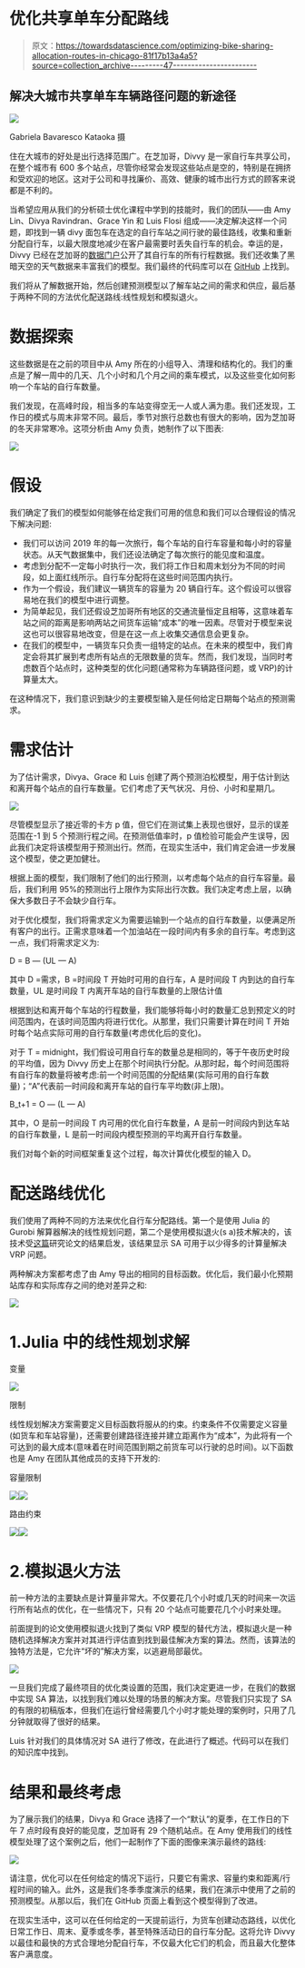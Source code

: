 # 优化共享单车分配路线

> 原文：<https://towardsdatascience.com/optimizing-bike-sharing-allocation-routes-in-chicago-81f17b13a4a5?source=collection_archive---------47----------------------->

## 解决大城市共享单车车辆路径问题的新途径

![](img/2890bf2cd662059533066042d9b55ac5.png)

Gabriela Bavaresco Kataoka 摄

住在大城市的好处是出行选择范围广。在芝加哥，Divvy 是一家自行车共享公司，在整个城市有 600 多个站点，尽管你经常会发现这些站点是空的，特别是在拥挤和受欢迎的地区。这对于公司和寻找廉价、高效、健康的城市出行方式的顾客来说都是不利的。

当希望应用从我们的分析硕士优化课程中学到的技能时，我们的团队——由 Amy Lin、Divya Ravindran、Grace Yin 和 Luis Flosi 组成——决定解决这样一个问题，即找到一辆 divy 面包车在选定的自行车站之间行驶的最佳路线，收集和重新分配自行车，以最大限度地减少在客户最需要时丢失自行车的机会。幸运的是，Divvy 已经在芝加哥的[数据门户](https://data.cityofchicago.org/)公开了其自行车的所有行程数据。我们还收集了黑暗天空的天气数据来丰富我们的模型。我们最终的代码库可以在 [GitHub](https://github.com/LuisFlosi/Shared-Bikes-Optimization) 上找到。

我们将从了解数据开始，然后创建预测模型以了解车站之间的需求和供应，最后基于两种不同的方法优化配送路线:线性规划和模拟退火。

# 数据探索

这些数据是在之前的项目中从 Amy 所在的小组导入、清理和结构化的。我们的重点是了解一周中的几天、几个小时和几个月之间的乘车模式，以及这些变化如何影响一个车站的自行车数量。

我们发现，在高峰时段，相当多的车站变得空无一人或人满为患。我们还发现，工作日的模式与周末非常不同。最后，季节对旅行总数也有很大的影响，因为芝加哥的冬天非常寒冷。这项分析由 Amy 负责，她制作了以下图表:

![](img/137790e82c904bf5fa5cabe80f6b65d8.png)

# 假设

我们确定了我们的模型如何能够在给定我们可用的信息和我们可以合理假设的情况下解决问题:

*   我们可以访问 2019 年的每一次旅行，每个车站的自行车容量和每小时的容量状态。从天气数据集中，我们还设法确定了每次旅行的能见度和温度。
*   考虑到分配不一定每小时执行一次，我们将工作日和周末划分为不同的时间段，如上面红线所示。自行车分配将在这些时间范围内执行。
*   作为一个假设，我们建议一辆货车的容量为 20 辆自行车。这个假设可以很容易地在我们的模型中进行调整。
*   为简单起见，我们还假设芝加哥所有地区的交通流量恒定且相等，这意味着车站之间的距离是影响两站之间货车运输“成本”的唯一因素。尽管对于模型来说这也可以很容易地改变，但是在这一点上收集交通信息会更复杂。
*   在我们的模型中，一辆货车只负责一组特定的站点。在未来的模型中，我们肯定会将其扩展到考虑所有站点的无限数量的货车。然而，我们发现，当同时考虑数百个站点时，这种类型的优化问题(通常称为车辆路径问题，或 VRP)的计算量太大。

在这种情况下，我们意识到缺少的主要模型输入是任何给定日期每个站点的预测需求。

# 需求估计

为了估计需求，Divya、Grace 和 Luis 创建了两个预测泊松模型，用于估计到达和离开每个站点的自行车数量。它们考虑了天气状况、月份、小时和星期几。

![](img/d70155cd33b846ef23cbce98195a8cb0.png)

尽管模型显示了接近零的卡方 p 值，但它们在测试集上表现也很好，显示的误差范围在-1 到 5 个预测行程之间。在预测低值率时，p 值检验可能会产生误导，因此我们决定将该模型用于预测出行。然而，在现实生活中，我们肯定会进一步发展这个模型，使之更加健壮。

根据上面的模型，我们限制了他们的出行预测，以考虑每个站点的自行车容量。最后，我们利用 95%的预测出行上限作为实际出行次数。我们决定考虑上层，以确保大多数日子不会缺少自行车。

对于优化模型，我们将需求定义为需要运输到一个站点的自行车数量，以便满足所有客户的出行。正需求意味着一个加油站在一段时间内有多余的自行车。考虑到这一点，我们将需求定义为:

D = B — (UL — A)

其中 D =需求，B =时间段 T 开始时可用的自行车，A 是时间段 T 内到达的自行车数量，UL 是时间段 T 内离开车站的自行车数量的上限估计值

根据到达和离开每个车站的行程数量，我们能够将每小时的数量汇总到预定义的时间范围内，在该时间范围内将进行优化。从那里，我们只需要计算在时间 T 开始时每个站点实际可用的自行车数量(考虑优化后的变化)。

对于 T = midnight，我们假设可用自行车的数量总是相同的，等于午夜历史时段的平均值，因为 Divvy 历史上在那个时间执行分配。从那时起，每个时间范围将有自行车的数量将被考虑:前一个时间范围的分配结果(实际可用的自行车数量)；“A”代表前一时间段和离开车站的自行车平均数(非上限)。

B_t+1 = O — (L — A)

其中，O 是前一时间段 T 内可用的优化自行车数量，A 是前一时间段内到达车站的自行车数量，L 是前一时间段内模型预测的平均离开自行车数量。

我们对每个新的时间框架重复这个过程，每次计算优化模型的输入 D。

# 配送路线优化

我们使用了两种不同的方法来优化自行车分配路线。第一个是使用 Julia 的 Gurobi 解算器解决的线性规划问题，第二个是使用模拟退火(s a)技术解决的，该技术受[这篇](http://apiems2016.conf.tw/site/userdata/1087/papers/0381.pdf)研究论文的结果启发，该结果显示 SA 可用于以少得多的计算量解决 VRP 问题。

两种解决方案都考虑了由 Amy 导出的相同的目标函数。优化后，我们最小化预期站库存和实际库存之间的绝对差异之和:

![](img/e58b5ce275f4c49196d2aecfe107424f.png)

# 1.Julia 中的线性规划求解

变量

![](img/df3fba52f631c666fdbd70705ec82a9b.png)

限制

线性规划解决方案需要定义目标函数将服从的约束。约束条件不仅需要定义容量(如货车和车站容量)，还需要创建路径连接并建立距离作为“成本”，为此将有一个可达到的最大成本(意味着在时间范围到期之前货车可以行驶的总时间)。以下函数也是 Amy 在团队其他成员的支持下开发的:

容量限制

![](img/5f1368f16341bbc91f38065c281777e9.png)![](img/bac20fdc22ee031886fef993cf93750d.png)

路由约束

![](img/9f9c9b31c198afbe227133871dbd9104.png)![](img/eed0cd9a8a40fb43ee60790433855572.png)

# 2.模拟退火方法

前一种方法的主要缺点是计算量非常大。不仅要花几个小时或几天的时间来一次运行所有站点的优化，在一些情况下，只有 20 个站点可能要花几个小时来处理。

前面提到的论文使用模拟退火找到了类似 VRP 模型的替代方法，模拟退火是一种随机选择解决方案并对其进行评估直到找到最佳解决方案的算法。然而，该算法的独特方法是，它允许“坏的”解决方案，以逃避局部最优。

![](img/2ad82130bad44aca06a7b92bf2554f77.png)

一旦我们完成了最终项目的优化类设置的范围，我们决定更进一步，在我们的数据中实现 SA 算法，以找到我们难以处理的场景的解决方案。尽管我们只实现了 SA 的有限的初稿版本，但我们在运行曾经需要几个小时才能处理的案例时，只用了几分钟就取得了很好的结果。

Luis 针对我们的具体情况对 SA 进行了修改，在此进行了概述。代码可以在我们的知识库中找到。

# 结果和最终考虑

为了展示我们的结果，Divya 和 Grace 选择了一个“默认”的夏季，在工作日的下午 7 点时段有良好的能见度，芝加哥有 29 个随机站点。在 Amy 使用我们的线性模型处理了这个案例之后，他们一起制作了下面的图像来演示最终的路线:

![](img/aa237257acba186d10b7f671118432c8.png)

请注意，优化可以在任何给定的情况下运行，只要它有需求、容量约束和距离/行程时间的输入。此外，这是我们冬季季度演示的结果，我们在演示中使用了之前的预测模型。从那以后，我们在 GitHub 页面上看到这个模型得到了改进。

在现实生活中，这可以在任何给定的一天提前运行，为货车创建动态路线，以优化日常工作日、周末、夏季或冬季，甚至特殊活动日的自行车分配。这将允许 Divvy 以最佳和最快的方式合理地分配自行车，不仅最大化它们的机会，而且最大化整体客户满意度。